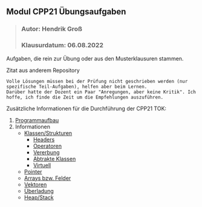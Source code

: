 ## Modul CPP21 Übungsaufgaben
>### Autor: Hendrik Groß
>### Klausurdatum: 06.08.2022

Aufgaben, die rein zur Übung oder aus den Musterklausuren stammen.

Zitat aus anderem Repository
```
Volle Lösungen müssen bei der Prüfung nicht geschrieben werden (nur spezifische Teil-Aufgaben), helfen aber beim Lernen.
Darüber hatte der Dozent ein Paar "Anregungen, aber keine Kritik". Ich hoffe, ich finde die Zeit um die Empfehlungen auszuführen.
```

Zusätzliche Informationen für die Durchführung der CPP21 TOK:

1. [Programmaufbau](/Informationen/Aufbau.md)
2. Informationen
    - [Klassen/Strukturen](/Informationen/Klassen.md)
        - [Headers](/Informationen/Headers.md)
        - [Operatoren](/Informationen/Operatoren.md)
        - [Vererbung](/Informationen/Vererbung.md)
        - [Abtrakte Klassen](/Informationen/AbstrakteKlassen.md)
        - [Virtuell](/Informationen/Virtuell.md)
    - [Pointer](/Informationen/Pointer.md)
    - [Arrays bzw. Felder](/Informationen/Array.md)
    - [Vektoren](/Informationen/Vektoren.md)  
    - [Überladung](/Informationen/%C3%9Cberladung.md)   
    - [Heap/Stack](/Informationen/HeapStack.md) 